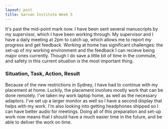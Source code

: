 ```yaml
---
layout: post
title: Garvan Institute Week 5
---
```


It's past the mid-point mark now. I have been sent several manuscripts by my supervisor, which I have been working through. My supervisor and I have a daily meeting at 2pm to catch up, which allows me to report my progress and get feedback. Working at home has significant challenges: the set-up of my working environment and the feedback I can recieve being major ones currently. Though I do save a little bit of time in the commute, and safety in this current situation is the most important thing.

### Situation, Task, Action, Result
Because of the new restrictions in Sydney, I have had to continue with my placement at home. Luckily, the placement involves mostly work that can be done remotely. I've taken my work laptop home, as well as the necessary adaptors. I've set up a larger monitor as well so I have a second display that helps with my work. I'm also looking into getting headphones shipped so I can have better audio for meetings. Doing all of this preparation and set-up work now means that I should have a much easier time in the future, and be able to deliver the work on time.

